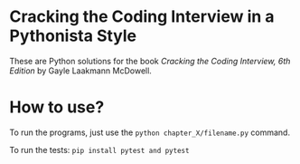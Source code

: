 # Cracking the Coding Interview in a Pythonista Style

These are Python solutions for the book *Cracking the Coding Interview, 6th Edition* by Gayle Laakmann McDowell.

# How to use?

To run the programs, just use the ```python chapter_X/filename.py``` command.

To run the tests: ```pip install pytest and pytest```
